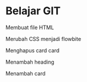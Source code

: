 <h1>Belajar GIT</h1>

<p>Membuat file HTML</p>
<p>Merubah CSS menjadi flowbite</p>
<p>Menghapus card card</p>
<p>Menambah heading</p>
<p>Menambah card</p>
